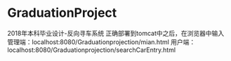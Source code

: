 # GraduationProject
2018年本科毕业设计-反向寻车系统
正确部署到tomcat中之后，在浏览器中输入
管理端：localhost:8080/Graduationprojection/mian.html
用户端：localhost:8080/Graduationprojection/searchCarEntry.html